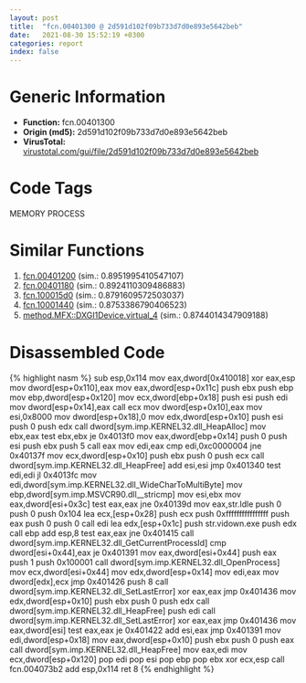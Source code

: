 ```yaml
---
layout: post
title:  "fcn.00401300 @ 2d591d102f09b733d7d0e893e5642beb"
date:   2021-08-30 15:52:19 +0300
categories: report
index: false
---
```


# Generic Information
- **Function:** fcn.00401300
- **Origin (md5):** 2d591d102f09b733d7d0e893e5642beb
- **VirusTotal:** [virustotal.com/gui/file/2d591d102f09b733d7d0e893e5642beb][virustotal_ref]

# Code Tags
<span class="tag" id="MEMORY">MEMORY</span>
<span class="tag" id="PROCESS">PROCESS</span>


# Similar Functions

1. [fcn.00401200][similar_1_ref] (sim.: 0.8951995410547107)
2. [fcn.00401180][similar_2_ref] (sim.: 0.8924110309486883)
3. [fcn.100015d0][similar_3_ref] (sim.: 0.8791609572503037)
4. [fcn.10001440][similar_4_ref] (sim.: 0.8753386790406523)
5. [method.MFX꞉꞉DXGI1Device.virtual\_4][similar_5_ref] (sim.: 0.8744014347909188)


# Disassembled Code

{% highlight nasm %}
sub esp,0x114
mov eax,dword[0x410018]
xor eax,esp
mov dword[esp+0x110],eax
mov eax,dword[esp+0x11c]
push ebx
push ebp
mov ebp,dword[esp+0x120]
mov ecx,dword[ebp+0x18]
push esi
push edi
mov dword[esp+0x14],eax
call ecx
mov dword[esp+0x10],eax
mov esi,0x8000
mov dword[esp+0x18],0
mov edx,dword[esp+0x10]
push esi
push 0
push edx
call dword[sym.imp.KERNEL32.dll_HeapAlloc]
mov ebx,eax
test ebx,ebx
je 0x4013f0
mov eax,dword[ebp+0x14]
push 0
push esi
push ebx
push 5
call eax
mov edi,eax
cmp edi,0xc0000004
jne 0x40137f
mov ecx,dword[esp+0x10]
push ebx
push 0
push ecx
call dword[sym.imp.KERNEL32.dll_HeapFree]
add esi,esi
jmp 0x401340
test edi,edi
jl 0x4013fc
mov edi,dword[sym.imp.KERNEL32.dll_WideCharToMultiByte]
mov ebp,dword[sym.imp.MSVCR90.dll__stricmp]
mov esi,ebx
mov eax,dword[esi+0x3c]
test eax,eax
jne 0x40139d
mov eax,str.Idle
push 0
push 0
push 0x104
lea ecx,[esp+0x28]
push ecx
push 0xffffffffffffffff
push eax
push 0
push 0
call edi
lea edx,[esp+0x1c]
push str.vidown.exe
push edx
call ebp
add esp,8
test eax,eax
jne 0x401415
call dword[sym.imp.KERNEL32.dll_GetCurrentProcessId]
cmp dword[esi+0x44],eax
je 0x401391
mov eax,dword[esi+0x44]
push eax
push 1
push 0x100001
call dword[sym.imp.KERNEL32.dll_OpenProcess]
mov ecx,dword[esi+0x44]
mov edx,dword[esp+0x14]
mov edi,eax
mov dword[edx],ecx
jmp 0x401426
push 8
call dword[sym.imp.KERNEL32.dll_SetLastError]
xor eax,eax
jmp 0x401436
mov edx,dword[esp+0x10]
push ebx
push 0
push edx
call dword[sym.imp.KERNEL32.dll_HeapFree]
push edi
call dword[sym.imp.KERNEL32.dll_SetLastError]
xor eax,eax
jmp 0x401436
mov eax,dword[esi]
test eax,eax
je 0x401422
add esi,eax
jmp 0x401391
mov edi,dword[esp+0x18]
mov eax,dword[esp+0x10]
push ebx
push 0
push eax
call dword[sym.imp.KERNEL32.dll_HeapFree]
mov eax,edi
mov ecx,dword[esp+0x120]
pop edi
pop esi
pop ebp
pop ebx
xor ecx,esp
call fcn.004073b2
add esp,0x114
ret 8
{% endhighlight %}


[similar_1_ref]: /report/fcn.00401200@2eb7544c38a76e8aaeea362abfc44c72
[similar_2_ref]: /report/fcn.00401180@2d591d102f09b733d7d0e893e5642beb
[similar_3_ref]: /report/fcn.100015d0@4c3818fdf32d89a09257dbc9d3e142ea
[similar_4_ref]: /report/fcn.10001440@a0ac129ff3ea4c0dfa9529c259a9502c
[similar_5_ref]: /report/method.MFX꞉꞉DXGI1Device.virtual_4@d59f9c4f445b9f980173dec064f55091
[virustotal_ref]: https://www.virustotal.com/gui/file/2d591d102f09b733d7d0e893e5642beb